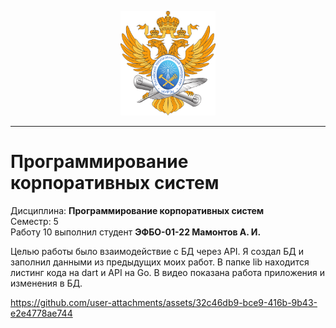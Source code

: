 <p align="center">
  <img src="images/MIREA_Gerb_Colour.svg" alt="Mirea_Gerb" width="30%"/>
</p>

___

# Программирование корпоративных систем
Дисциплина: **Программирование корпоративных систем** <br>
Семестр: 5 <br>
Работу 10 выполнил студент **ЭФБО-01-22 Мамонтов А. И.** <br>

Целью работы было взаимодействие с БД через API.
Я создал БД и заполнил данными из предыдущих моих работ.
В папке lib находится листинг кода на dart и API на Go.
В видео показана работа приложения и изменения в БД.

https://github.com/user-attachments/assets/32c46db9-bce9-416b-9b43-e2e4778ae744

